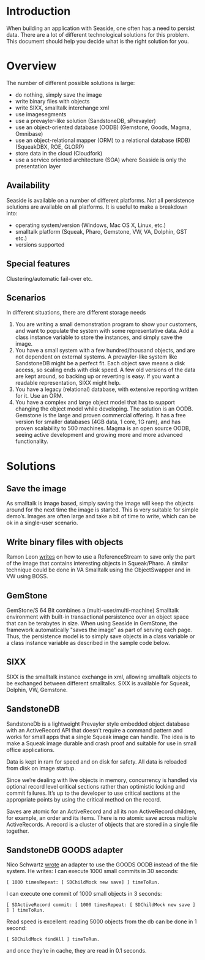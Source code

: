 # Introduction

When building an application with Seaside, one often has a need to persist data. There are a lot of different technological solutions for this problem. This document should help you decide what is the right solution for you.

# Overview

The number of different possible solutions is large:

- do nothing, simply save the image
- write binary files with objects
- write SIXX, smalltalk interchange xml
- use imagesegments
- use a prevayler-like solution (SandstoneDB, sPrevayler)
- use an object-oriented database (OODB) (Gemstone, Goods, Magma, Omnibase)
- use an object-relational mapper (ORM) to a relational database (RDB) (SqueakDBX, ROE, GLORP)
- store data in the cloud (Cloudfork)
- use a service oriented architecture (SOA) where Seaside is only the presentation layer

## Availability

Seaside is available on a number of different platforms. Not all persistence solutions are available on all platforms. It is useful to make a breakdown into:

- operating system/version (Windows, Mac OS X, Linux, etc.)
- smalltalk platform (Squeak, Pharo, Gemstone, VW, VA, Dolphin, GST etc.)
- versions supported

## Special features

Clustering/automatic fail-over etc.

## Scenarios

In different situations, there are different storage needs

1. You are writing a small demonstration program to show your customers, and want to populate the system with some representative data. Add a class instance variable to store the instances, and simply save the image.
1. You have a small system with a few hundred/thousand objects, and are not dependent on external systems. A prevayler-like system like SandstoneDB might be a perfect fit. Each object save means a disk access, so scaling ends with disk speed. A few old versions of the data are kept around, so backing up or reverting is easy. If you want a readable representation, SIXX might help.
1. You have a legacy (relational) database, with extensive reporting written for it. Use an ORM.
1. You have a complex and large object model that has to support changing the object model while developing. The solution is an OODB. Gemstone is the large and proven commercial offering. It has a free version for smaller databases (4GB data, 1 core, 1G ram), and has proven scalability to 500 machines. Magma is an open source OODB, seeing active development and growing more and more advanced functionality.

# Solutions

## Save the image

As smalltalk is image based, simply saving the image will keep the objects around for the next time the image is started. This is very suitable for simple demo’s. Images are often large and take a bit of time to write, which can be ok in a single-user scenario.

## Write binary files with objects

Ramon Leon [writes](http://onsmalltalk.com/simple-image-based-persistence-in-squeak) on how to use a ReferenceStream to save only the part of the image that contains interesting objects in Squeak/Pharo. A similar technique could be done in VA Smalltalk using the ObjectSwapper and in VW using BOSS.

## GemStone

GemStone/S 64 Bit combines a (multi-user/multi-machine) Smalltalk environment with built-in transactional persistence over an object space that can be terabytes in size. When using Seaside in GemStone, the framework automatically "saves the image" as part of serving each page. Thus, the persistence model is to simply save objects in a class variable or a class instance variable as described in the sample code below.

## SIXX

SIXX is the smalltalk instance exchange in xml, allowing smalltalk objects to be exchanged between different smalltalks. SIXX is available for Squeak, Dolphin, VW, Gemstone.

## SandstoneDB

SandstoneDb is a lightweight Prevayler style embedded object database with an ActiveRecord API that doesn’t require a command pattern and works for small apps that a single Squeak image can handle. The idea is to make a Squeak image durable and crash proof and suitable for use in small office applications.

Data is kept in ram for speed and on disk for safety. All data is reloaded from disk on image startup.

Since we’re dealing with live objects in memory, concurrency is handled via optional record level critical sections rather than optimistic locking and commit failures. It’s up to the developer to use critical sections at the appropriate points by using the critical method on the record.

Saves are atomic for an ActiveRecord and all its non ActiveRecord children, for example, an order and its items. There is no atomic save across multiple ActiveRecords. A record is a cluster of objects that are stored in a single file together.

## SandstoneDB GOODS adapter

Nico Schwartz [wrote](https://smalltalkthoughts.blogspot.com/2009/05/sandstonegoods.html) an adapter to use the GOODS OODB instead of the file system. He writes: I can execute 1000 small commits in 30 seconds:

```smalltalk
[ 1000 timesRepeat: [ SDChildMock new save] ] timeToRun.
```
I can execute one commit of 1000 small objects in 3 seconds:

```smalltalk
[ SDActiveRecord commit: [ 1000 timesRepeat: [ SDChildMock new save ] ] ] timeToRun. 
```
Read speed is excellent: reading 5000 objects from the db can be done in 1 second:

```smalltalk
[ SDChildMock findAll ] timeToRun.
```
and once they’re in cache, they are read in 0.1 seconds.